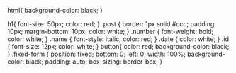 html{
    background-color: black;
}

h1{
    font-size: 50px;
    color: red;
}
.post {
    border: 1px solid #ccc;
    padding: 10px;
    margin-bottom: 10px;
    color: white;
  }
  .number {
    font-weight: bold;
    color: white;
  }
  .name {
    font-style: italic;
    color: red;
  }
  .date {
    color: white;
  }
  .id {
    font-size: 12px;
    color: white;
  }
  button{
    color: red;
    background-color: black;
  }
  .fixed-form {
    position: fixed;
    bottom: 0;
    left: 0;
    width: 100%;
    background-color: black;
    padding: auto;
    box-sizing: border-box;
  }

  

